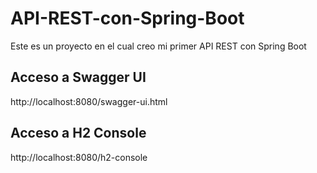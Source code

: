 # API-REST-con-Spring-Boot
Este es un proyecto en el cual creo mi primer API REST con Spring Boot

## Acceso a Swagger UI
http://localhost:8080/swagger-ui.html

## Acceso a H2 Console
http://localhost:8080/h2-console
